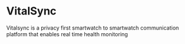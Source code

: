 # VitalSync
Vitalsync is a privacy first smartwatch to smartwatch communication platform that enables real time health monitoring
